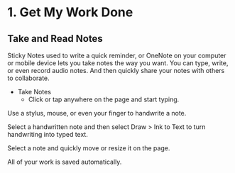 # 1. Get My Work Done

## Take and Read Notes
   Sticky Notes used to write a quick reminder, or OneNote on your computer or mobile device lets you take notes the way you want. You can type, write, or even record audio notes. And then quickly share your notes with others to collaborate.

  - Take Notes
    - Click or tap anywhere on the page and start typing.

Use a stylus, mouse, or even your finger to handwrite a note.

Select a handwritten note and then select Draw > Ink to Text to turn handwriting into typed text.

Select a note and quickly move or resize it on the page.

All of your work is saved automatically.
